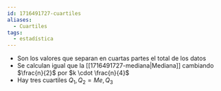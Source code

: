 ```yaml
---
id: 1716491727-cuartiles
aliases:
  - Cuartiles
tags:
  - estadística
---
```



- Son los valores que separan en cuartas partes el total de los datos
- Se calculan igual que la [[1716491727-mediana|Mediana]] cambiando $\frac{n}{2}$ por $k \cdot \frac{n}{4}$
- Hay tres cuartiles $Q_1,Q_2 = Me, Q_3$